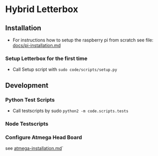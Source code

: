 # Hybrid Letterbox

## Installation

* For instructions how to setup the raspberry pi from scratch see file: [docs/pi-installation.md](docs/pi-installation.md)

### Setup Letterbox for the first time

* Call Setup script with `sudo code/scripts/setup.py`

## Development

### Python Test Scripts

* Call testscripts by sudo `python2 -m code.scripts.tests`

### Node Testscripts



### Configure Atmega Head Board

see  [atmega-installation.md](atmega-installation.md)`

